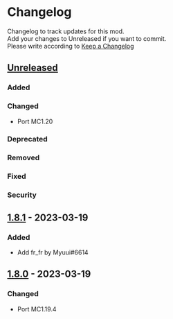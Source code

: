 # Changelog
Changelog to track updates for this mod.  
    Add your changes to Unreleased if you want to commit.  
    Please write according to [Keep a Changelog](https://keepachangelog.com/en/1.0.0/)

## [Unreleased]

### Added

### Changed
- Port MC1.20
### Deprecated

### Removed

### Fixed

### Security

## [1.8.1] - 2023-03-19

### Added
- Add fr_fr by Myuui#6614

## [1.8.0] - 2023-03-19

### Changed
- Port MC1.19.4

[Unreleased]: https://github.com/MORIMORI0317/MemoryUsageScreen/compare/v1.8.1...HEAD
[1.8.1]: https://github.com/MORIMORI0317/MemoryUsageScreen/compare/v1.8.0...v1.8.1
[1.8.0]: https://github.com/MORIMORI0317/MemoryUsageScreen/commits/v1.8.0
